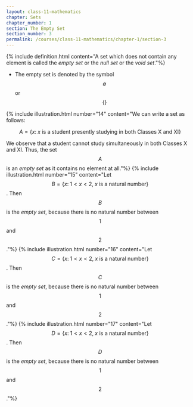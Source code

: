 ```yaml
---
layout: class-11-mathematics
chapter: Sets
chapter_number: 1
section: The Empty Set
section_number: 3
permalink: /courses/class-11-mathematics/chapter-1/section-3
---
```


{% include definition.html content="A set which does not contain any element is called the _empty set_ or the _null set_ or the _void set_."%}

- The empty set is denoted by the symbol $$\emptyset$$ or $$\{\}$$

{% include illustration.html number="14" content="We can write a set as follows:

$$A=\{x \colon \;x \text{ is a student presently studying in both Classes X and XI}\}$$

We observe that a student cannot study simultaneously in both Classes X and XI. Thus, the set $$A$$ is an _empty set_ as it contains no element at all."%}
{% include illustration.html number="15" content="Let $$B=\{x \colon\;1 \lt x \lt 2,\;x\text{ is a natural number}\}$$. Then $$B$$ is the _empty set_, because there is no natural number between $$1$$ and $$2$$."%}
{% include illustration.html number="16" content="Let $$C=\{x \colon\;1 \lt x \lt 2,\;x\text{ is a natural number}\}$$. Then $$C$$ is the _empty set_, because there is no natural number between $$1$$ and $$2$$."%}
{% include illustration.html number="17" content="Let $$D=\{x \colon\;1 \lt x \lt 2,\;x\text{ is a natural number}\}$$. Then $$D$$ is the _empty set_, because there is no natural number between $$1$$ and $$2$$."%}
